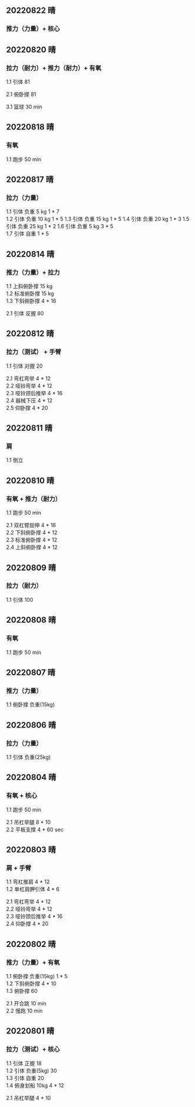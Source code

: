## 20220822 晴

### 推力（力量）+ 核心




## 20220820 晴

### 拉力（耐力）+ 推力（耐力）+ 有氧
1.1 引体 81

2.1 俯卧撑 81  

3.1 篮球 30 min      



## 20220818 晴

### 有氧
1.1 跑步 50 min  



## 20220817 晴

### 拉力（力量） 
1.1 引体 负重  5 kg 1 * 7  
1.2 引体 负重 10 kg 1 * 5 
1.3 引体 负重 15 kg 1 * 5 
1.4 引体 负重 20 kg 1 * 3 
1.5 引体 负重 25 kg 1 * 2 
1.6 引体 负重  5 kg 3 * 5  
1.7 引体 自重       1 * 5  



## 20220814 晴

### 推力（力量）+ 拉力
1.1 上斜俯卧撑 15 kg  
1.2 标准俯卧撑 15 kg  
1.3 下斜俯卧撑 4 * 16    

2.1 引体 反握 80      
  


## 20220812 晴

### 拉力（测试） + 手臂
1.1 引体 对握 20  

2.1 弯杠弯举 4 * 12  
2.2 哑铃弯举 4 * 12  
2.3 哑铃颈后推举 4 * 16  
2.4 器械下压 4 * 12  
2.5 仰卧撑 4 * 20  



## 20220811 晴

### 肩
1.1 倒立  



## 20220810 晴

### 有氧 + 推力（耐力）
1.1 跑步 50 min 

2.1 双杠臂屈伸 4 * 16  
2.2 下斜俯卧撑 4 * 12  
2.3 标准俯卧撑 4 * 12  
2.4 上斜俯卧撑 4 * 12  



## 20220809 晴

### 拉力（耐力） 
1.1 引体 100



## 20220808 晴

### 有氧
1.1 跑步 50 min  



## 20220807 晴

### 推力（力量） 
1.1 俯卧撑 负重(15kg) 



## 20220806 晴

### 拉力（力量） 
1.1 引体 负重(25kg)   



## 20220804 晴

### 有氧 + 核心
1.1 跑步 50 min  

2.1 吊杠举腿 8 * 10  
2.2 平板支撑 4 * 60 sec  



## 20220803 晴

### 肩 + 手臂
1.1 弯杠推肩 4 * 12    
1.2 单杠肩胛引体 4 * 6  

2.1 弯杠弯举 4 * 12  
2.2 哑铃弯举 4 * 12  
2.3 哑铃颈后推举 4 * 16  
2.4 仰卧撑 4 * 20  



## 20220802 晴

### 推力（力量）+ 有氧
1.1 俯卧撑 负重(15kg) 1 * 5  
1.2 下斜俯卧撑 4 * 10  
1.3 俯卧撑 60  

2.1 开合跳 10 min  
2.2 慢跑 10 min  



## 20220801 晴

### 拉力（测试）+ 核心
1.1 引体 正握 18  
1.2 引体 负重(5kg) 30  
1.3 引体 自重 20  
1.4 俯身划船 10kg  4 * 12  

2.1 吊杠举腿 4 * 10  